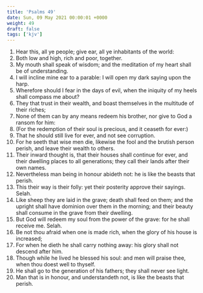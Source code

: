 ```yaml
---
title: 'Psalms 49'
date: Sun, 09 May 2021 00:00:01 +0000
weight: 49
draft: false
tags: ['kjv'] 
---
```


1. Hear this, all ye people; give ear, all ye inhabitants of the world:
2. Both low and high, rich and poor, together.
3. My mouth shall speak of wisdom; and the meditation of my heart shall be of understanding.
4. I will incline mine ear to a parable: I will open my dark saying upon the harp.
5. Wherefore should I fear in the days of evil, when the iniquity of my heels shall compass me about?
6. They that trust in their wealth, and boast themselves in the multitude of their riches;
7. None of them can by any means redeem his brother, nor give to God a ransom for him:
8. (For the redemption of their soul is precious, and it ceaseth for ever:)
9. That he should still live for ever, and not see corruption.
10. For he seeth that wise men die, likewise the fool and the brutish person perish, and leave their wealth to others.
11. Their inward thought is, that their houses shall continue for ever, and their dwelling places to all generations; they call their lands after their own names.
12. Nevertheless man being in honour abideth not: he is like the beasts that perish.
13. This their way is their folly: yet their posterity approve their sayings. Selah.
14. Like sheep they are laid in the grave; death shall feed on them; and the upright shall have dominion over them in the morning; and their beauty shall consume in the grave from their dwelling.
15. But God will redeem my soul from the power of the grave: for he shall receive me. Selah.
16. Be not thou afraid when one is made rich, when the glory of his house is increased;
17. For when he dieth he shall carry nothing away: his glory shall not descend after him.
18. Though while he lived he blessed his soul: and men will praise thee, when thou doest well to thyself.
19. He shall go to the generation of his fathers; they shall never see light.
20. Man that is in honour, and understandeth not, is like the beasts that perish.
